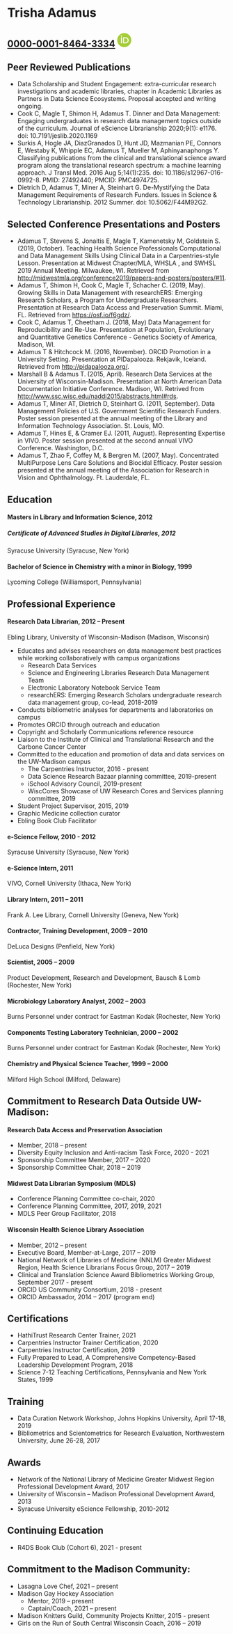# Trisha Adamus
## [0000-0001-8464-3334](https://orcid.org/0000-0001-8464-3334) ![ORCID iD icon](https://github.com/tadamus/cv/blob/gh-pages/ORCIDiD_icon32x32.png?raw=true)

## Peer Reviewed Publications
  - Data Scholarship and Student Engagement: extra-curricular research investigations and academic libraries, chapter in Academic Libraries as Partners in Data Science Ecosystems. Proposal accepted and writing ongoing.
  - Cook C, Magle T, Shimon H, Adamus T. Dinner and Data Management: Engaging undergraduates in research data management topics outside of the curriculum. Journal of eScience Librarianship 2020;9(1): e1176. doi: 10.7191/jeslib.2020.1169
  - Surkis A, Hogle JA, DiazGranados D, Hunt JD, Mazmanian PE, Connors E, Westaby K, Whipple EC, Adamus T, Mueller M, Aphinyanaphongs Y. Classifying publications from the clinical and translational science award program along the translational research spectrum: a machine learning approach. J Transl Med. 2016 Aug 5;14(1):235. doi: 10.1186/s12967-016-0992-8. PMID: 27492440; PMCID: PMC4974725.
  - Dietrich D, Adamus T, Miner A, Steinhart G. De-Mystifying the Data Management Requirements of Research Funders. Issues in Science & Technology Librarianship. 2012 Summer. doi: 10.5062/F44M92G2.

## Selected Conference Presentations and Posters
  - Adamus T, Stevens S, Jonaitis E, Magle T, Kamenetsky M, Goldstein S. (2019, October). Teaching Health Science Professionals Computational and Data Management Skills Using Clinical Data in a Carpentries-style Lesson. Presentation at Midwest Chapter/MLA, WHSLA , and SWHSL 2019 Annual Meeting. Milwaukee, WI. Retrieved from http://midwestmla.org/conference2019/papers-and-posters/posters/#11.
  - Adamus T, Shimon H, Cook C, Magle T, Schacher C. (2019, May). Growing Skills in Data Management with researchERS: Emerging Research Scholars, a Program for Undergraduate Researchers. Presentation at Research Data Access and Preservation Summit. Miami, FL. Retrieved from https://osf.io/f6gdz/.
  - Cook C, Adamus T, Cheetham J. (2018, May) Data Management for Reproducibility and Re-Use. Presentation at Population, Evolutionary and Quantitative Genetics Conference - Genetics Society of America, Madison, WI.
  - Adamus T & Hitchcock M. (2016, November). ORCID Promotion in a University Setting. Presentation at PIDapalooza. Rekjavik, Iceland. Retrieved from http://pidapalooza.org/.
  - Marshall B & Adamus T. (2015, April). Research Data Services at the University of Wisconsin-Madison. Presentation at North American Data Documentation Initiative Conference. Madison, WI. Retrived from http://www.ssc.wisc.edu/naddi2015/abstracts.html#rds.
  - Adamus T, Miner AT, Dietrich D, Steinhart G. (2011, September). Data Management Policies of U.S. Government Scientific Research Funders. Poster session presented at the annual meeting of the Library and Information Technology Association. St. Louis, MO.
  - Adamus T, Hines E, & Cramer EJ. (2011, August). Representing Expertise in VIVO. Poster session presented at the second annual VIVO Conference. Washington, D.C.
  - Adamus T, Zhao F, Coffey M, & Bergren M. (2007, May). Concentrated MultiPurpose Lens Care Solutions and Biocidal Efficacy. Poster session presented at the annual meeting of the Association for Research in Vision and Ophthalmology. Ft. Lauderdale, FL.

## Education
#### Masters in Library and Information Science, 2012
##### Certificate of Advanced Studies in Digital Libraries, 2012
Syracuse University (Syracuse, New York)
#### Bachelor of Science in Chemistry with a minor in Biology, 1999
Lycoming College (Williamsport, Pennsylvania)

## Professional Experience
#### Research Data Librarian, 2012 – Present
Ebling Library, University of Wisconsin-Madison (Madison, Wisconsin)
  - Educates and advises researchers on data management best practices while working collaboratively with campus organizations
    - Research Data Services
    - Science and Engineering Libraries Research Data Management Team
    - Electronic Laboratory Notebook Service Team
    - researchERS: Emerging Research Scholars undergraduate research data management group, co-lead, 2018-2019
  - Conducts bibliometric analyses for departments and laboratories on campus
  - Promotes ORCID through outreach and education
  - Copyright and Scholarly Communications reference resource
  - Liaison to the Institute of Clinical and Translational Research and the Carbone Cancer Center
  - Committed to the education and promotion of data and data services on the UW-Madison campus
    - The Carpentries Instructor, 2016 - present
    - Data Science Research Bazaar planning committee, 2019-present
    - iSchool Advisory Council, 2019-present
    - WiscCores Showcase of UW Research Cores and Services planning committee, 2019
  - Student Project Supervisor, 2015, 2019
  - Graphic Medicine collection curator
  - Ebling Book Club Facilitator

#### e-Science Fellow, 2010 - 2012 
Syracuse University (Syracuse, New York)
#### e-Science Intern, 2011
VIVO, Cornell University (Ithaca, New York)
#### Library Intern, 2011 – 2011
Frank A. Lee Library, Cornell University (Geneva, New York)
#### Contractor, Training Development, 2009 – 2010
DeLuca Designs (Penfield, New York)
#### Scientist, 2005 – 2009
Product Development, Research and Development, Bausch & Lomb (Rochester, New York)
#### Microbiology Laboratory Analyst, 2002 – 2003
Burns Personnel under contract for Eastman Kodak (Rochester, New York)
#### Components Testing Laboratory Technician, 2000 – 2002
Burns Personnel under contract for Eastman Kodak (Rochester, New York)
#### Chemistry and Physical Science Teacher, 1999 – 2000
Milford High School (Milford, Delaware)

## Commitment to Research Data Outside UW-Madison: 
#### Research Data Access and Preservation Association
  - Member, 2018 – present
  - Diversity Equity Inclusion and Anti-racism Task Force, 2020 - 2021
  - Sponsorship Committee Member, 2017 – 2020
  - Sponsorship Committee Chair, 2018 – 2019
#### Midwest Data Librarian Symposium (MDLS)
  - Conference Planning Committee co-chair, 2020
  - Conference Planning Committee, 2017, 2019, 2021
  - MDLS Peer Group Facilitator, 2018
#### Wisconsin Health Science Library Association
  - Member, 2012 – present
  - Executive Board, Member-at-Large, 2017 – 2019
  - National Network of Libraries of Medicine (NNLM) Greater Midwest Region, Health Science Librarians Focus Group, 2017 – 2019
  - Clinical and Translation Science Award Bibliometrics Working Group, September 2017 - present
  - ORCID US Community Consortium, 2018 - present
  - ORCID Ambassador, 2014 – 2017 (program end)

## Certifications
  - HathiTrust Research Center Trainer, 2021
  - Carpentries Instructor Trainer Certification, 2020
  - Carpentries Instructor Certification, 2019
  - Fully Prepared to Lead, A Comprehensive Competency-Based Leadership Development Program, 2018
  - Science 7-12 Teaching Certifications, Pennsylvania and New York States, 1999

## Training
  - Data Curation Network Workshop, Johns Hopkins University, April 17-18, 2019
  - Bibliometrics and Scientometrics for Research Evaluation, Northwestern University, June 26-28, 2017

## Awards
  - Network of the National Library of Medicine Greater Midwest Region Professional Development Award, 2017
  - University of Wisconsin – Madison Professional Development Award, 2013
  - Syracuse University eScience Fellowship, 2010-2012

## Continuing Education
  - R4DS Book Club (Cohort 6), 2021 - present

## Commitment to the Madison Community:
  - Lasagna Love Chef, 2021 – present
  - Madison Gay Hockey Association 
    - Mentor, 2019 – present
    - Captain/Coach, 2021 – present
  - Madison Knitters Guild, Community Projects Knitter, 2015 - present
  - Girls on the Run of South Central Wisconsin Coach, 2016 – 2019




